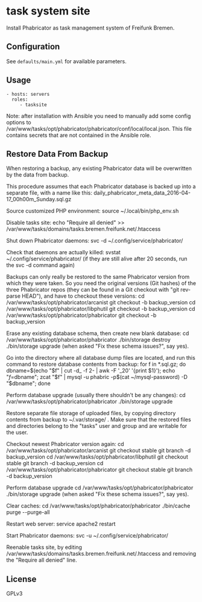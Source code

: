task system site
=========================

Install Phabricator as task management system of Freifunk Bremen.


Configuration
-------------------------

See `defaults/main.yml` for available parameters.


Usage
-------------------------

    - hosts: servers
      roles:
         - tasksite

Note: after installation with Ansible you need to manually add some config options to /var/www/tasks/opt/phabricator/phabricator/conf/local/local.json. This file contains secrets that are not contained in the Ansible role.


Restore Data From Backup
-------------------------

When restoring a backup, any existing Phabricator data will be overwritten by the data from backup.

This procedure assumes that each Phabricator database is backed up into a separate file, with a name like this: daily_phabricator_meta_data_2016-04-17_00h00m_Sunday.sql.gz


Source customized PHP environment:
  source ~/.local/bin/php_env.sh

Disable tasks site:
  echo "Require all denied" >> /var/www/tasks/domains/tasks.bremen.freifunk.net/.htaccess

Shut down Phabricator daemons:
  svc -d ~/.config/service/phabricator/

Check that daemons are actually killed:
  svstat ~/.config/service/phabricator/
(if they are still alive after 20 seconds, run the svc -d command again)

Backups can only really be restored to the same Phabricator version from which they were taken. So you need the original versions (Git hashes) of the three Phabricator repos (they can be found in a Git checkout with "git rev-parse HEAD"), and have to checkout these versions:
  cd /var/www/tasks/opt/phabricator/arcanist
  git checkout -b backup_version <hash of arcanist module>
  cd /var/www/tasks/opt/phabricator/libphutil
  git checkout -b backup_version <hash of libphutil module>
  cd /var/www/tasks/opt/phabricator/phabricator
  git checkout -b backup_version <hash of phabricator module>

Erase any existing database schema, then create new blank database:
  cd /var/www/tasks/opt/phabricator/phabricator
  ./bin/storage destroy
  ./bin/storage upgrade
(when asked "Fix these schema issues?", say yes).

Go into the directory where all database dump files are located, and run this command to restore database contents from backup:
  for f in *.sql.gz; do dbname=$(echo "$f" | cut -d_ -f 2- | awk -F '_20' '{print $1}'); echo "$f=$dbname"; zcat "$f" | mysql -u phabric -p$(cat ~/mysql-password) -D "$dbname"; done

Perform database upgrade (usually there shouldn't be any changes):
  cd /var/www/tasks/opt/phabricator/phabricator
  ./bin/storage upgrade

Restore separate file storage of uploaded files, by copying directory contents from backup to ~/.var/storage/ .
Make sure that the restored files and directories belong to the "tasks" user and group and are writable for the user.

Checkout newest Phabricator version again:
  cd /var/www/tasks/opt/phabricator/arcanist
  git checkout stable
  git branch -d backup_version
  cd /var/www/tasks/opt/phabricator/libphutil
  git checkout stable
  git branch -d backup_version
  cd /var/www/tasks/opt/phabricator/phabricator
  git checkout stable
  git branch -d backup_version

Perform database upgrade
  cd /var/www/tasks/opt/phabricator/phabricator
  ./bin/storage upgrade
(when asked "Fix these schema issues?", say yes).

Clear caches:
  cd /var/www/tasks/opt/phabricator/phabricator
  ./bin/cache purge --purge-all

Restart web server:
  service apache2 restart

Start Phabricator daemons:
  svc -u ~/.config/service/phabricator/

Reenable tasks site, by editing /var/www/tasks/domains/tasks.bremen.freifunk.net/.htaccess and removing the "Require all denied" line.


License
-------------------------

GPLv3

